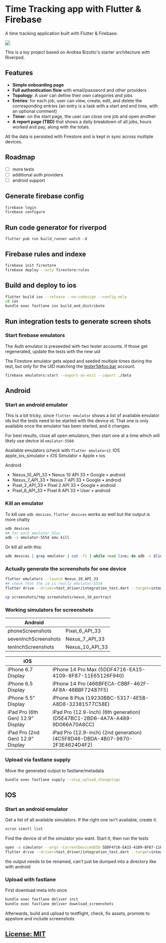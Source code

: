 # Time Tracking app with Flutter & Firebase

A time tracking application built with Flutter & Firebase:

![](/.github/images/time-tracker-screenshots.png)

This is a toy project based on Andrea Bizotto's starter architecture with Riverpod.

## Features

- **Simple onboarding page**
- **Full authentication flow** with email/password and other providers
- **Topology**: A user can define their own categories and jobs
- **Entries**: for each job, user can view, create, edit, and delete the corresponding entries (an
  entry is a task with a start and end time, with an optional comment)
- **Timer**: on the start page, the user can close one job and open another
- **A report page (TBD)** that shows a daily breakdown of all jobs, hours worked and pay, along with
  the totals.

All the data is persisted with Firestore and is kept in sync across multiple devices.

## Roadmap

- [ ] more tests
- [ ] additional auth providers
- [ ] android support

## Generate firebase config

```bash
firebase login
firebase configure
```

## Run code generator for riverpod

```
flutter pub run build_runner watch -d
```

## Firebase rules and indexe

```bash
firebase init firestore 
firebase deploy --only firestore:rules
```

## Build and deploy to ios

```bash
flutter build ios --release --no-codesign --config-only
cd ios
bundle exec fastlane ios build_and_distribute  
```

## Run integration tests to generate screen shots

### Start firebase emulators

The Auth emulator is preseeded with two tester accounts. If those get regenerated, update the tests
with the new uid

The Firestore emulator gets wiped and seeded multiple times during the test, but only for the UID
matching the tester1@foo.bar account.

```bash
firebase emulators:start --export-on-exit --import ./data
```

## Android

### Start an android  emulator

This is a bit tricky, since `flutter emulator` shows a list of available emulator ids but the tests
need to be started with the device id. That one is only available once the emulator has been
started, and it changes.

For best results, close all open emulators, then start one at a time which will likely use device
id `emulator-5560`

Available emulators (check with `flutter emulators`):
IOS
apple_ios_simulator • iOS Simulator   • Apple  • ios

Android
* Nexus_10_API_33     • Nexus 10 API 33 • Google • android
* Nexus_7_API_33      • Nexus 7 API 33  • Google • android
* Pixel_2_API_33      • Pixel 2 API 33  • Google • android
* Pixel_6_API_33      • Pixel 6 API 33  • User   • android

### Kill an emulator

To kill use `adb devices`. `flutter devices` works as well but the output is more chatty

```bash
adb devices
## for each emulator_55xx
adb -s emulator-5554 emu kill 
```
Or kill all with this:
```bash
adb devices | grep emulator | cut -f1 | while read line; do adb -s $line emu kill; done
```

### Actually generate the screenshots for one device
```bash
flutter emulators --launch Nexus_10_API_33 
## check that the id is really emulator-5554
flutter drive --driver=test_driver/integration_test.dart --target=integration_test/screenshots_test.dart -d emulator-5554

cp screenshots/tmp screenshots/nexus_10_portrait

```

### Working simulators for screenshots
| Android              |                 |
|----------------------|-----------------|
| phoneScreenshots     | Pixel_6_API_33  |
| sevenInchScreenshots | Nexus_7_API_33  |
| tenInchScreenshots   | Nexus_10_API_33 |

| iOS                              |                                                                              |
|----------------------------------|------------------------------------------------------------------------------|
| iPhone 6.7 Display               | iPhone 14 Pro Max (5DDF4716-EA15-4109-8F87-11E65126F940)                     |
| iPhone 6.5 Display               | iPhone 14 Pro (466BFECA-CBBF-462F-AF8A-46BBF72487F5)                         |
| iPhone 5.5" Display              | iPhone 8 Plus (19230BBC-5317-4E5B-A8D8-32381577C58E)                         |
| iPad Pro (6th Gen) 12.9" Display | iPad Pro (12.9-inch) (6th generation) (D5E47BC1-2BD6-4A7A-A489-9D066A70A8CC) |
| iPad Pro (2nd Gen) 12.9" Display | iPad Pro (12.9-inch) (2nd generation) (4C5F8D46-DBDA-4B07-9870-2F3E4624D4F2) |


### Upload via fastlane supply

Move the generated output to fastlane/metadata

```bash
bundle exec fastlane supply --skip_upload_changelogs
```


## IOS

### Start an android emulator

Get a list of all available simulators. If the right one isn't available, create it.

```bash
xcrun simctl list
```

Find the device id of the simulator you want. Start it, then run the tests
```bash
open -a simulator --args -CurrentDeviceUDID 5DDF4716-EA15-4109-8F87-11E65126F940
flutter drive --driver=test_driver/integration_test.dart --target=integration_test/screenshots_test.dart -d 5DDF4716-EA15-4109-8F87-11E65126F940
```

the output needs to be renamed, can't just be dumped into a directory like with android

### Upload with fastlane

First download meta info once
```bash
bundle exec fastlane deliver init
bundle exec fastlane deliver download_screenshots
```

Afterwards, build and upload to testflight, check, fix assets, promote to appstore 
and include screenshots


## [License: MIT](LICENSE.md)
